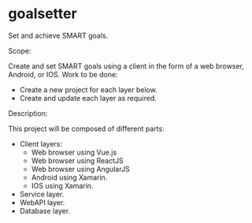 # goalsetter
Set and achieve SMART goals.

Scope:

Create and set SMART goals using a client in the form of a web browser, Android, or IOS.  Work to be done:
- Create a new project for each layer below.
- Create and update each layer as required.


Description:

This project will be composed of different parts:
- Client layers:
	- Web browser using Vue.js
	- Web browser using ReactJS
	- Web browser using AngularJS
	- Android using Xamarin.
	- IOS using Xamarin.
- Service layer.
- WebAPI layer.
- Database layer.
